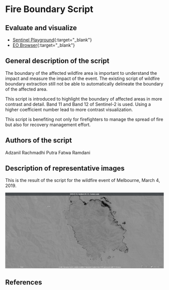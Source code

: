 # Fire Boundary Script

## Evaluate and visualize
 - [Sentinel Playground](https://apps.sentinel-hub.com/sentinel-playground/?source=S2&lat=-37.654266597292256&lng=146.74816131591797&zoom=13&preset=CUSTOM&layers=B01,B02,B03&maxcc=20&gain=1.0&gamma=1.0&time=2018-09-01%7C2019-03-04&atmFilter=&showDates=false&evalscript=ZnVuY3Rpb24gc2V0dXAoZGF0YVNvdXJjZSkgewogIHNldElucHV0Q29tcG9uZW50cyhbZGF0YVNvdXJjZS5CMTEsIGRhdGFTb3VyY2UuQjEyXSk7CiAgc2V0T3V0cHV0Q29tcG9uZW50Q291bnQoMSk7Cn0KCmxldCB2aXogPSBuZXcgSGlnaGxpZ2h0Q29tcHJlc3NWaXN1YWxpemVyU2luZ2xlKC0xLjAsIDEuMCk7CgpmdW5jdGlvbiBldmFsdWF0ZVBpeGVsKHNhbXBsZXMpIHsKICBsZXQgdmFsID0gOC41ICogKHNhbXBsZXNbMF0uQjEyIC0gc2FtcGxlc1swXS5CMTEpIC8gKHNhbXBsZXNbMF0uQjEyICsgc2FtcGxlc1swXS5CMTEgKyAwLjI1KTsgcmV0dXJuIHZpei5wcm9jZXNzKHZhbCk7Cn0%3D){:target="_blank"}    
 - [EO Browser](https://apps.sentinel-hub.com/eo-browser/?lat=-37.66174&lng=146.74456&zoom=13&time=2019-03-04&preset=CUSTOM&datasource=Sentinel-2%20L2A&layers=B01,B02,B03&evalscript=ZnVuY3Rpb24gc2V0dXAoZGF0YVNvdXJjZSkgewogIHNldElucHV0Q29tcG9uZW50cyhbZGF0YVNvdXJjZS5CMTEsIGRhdGFTb3VyY2UuQjEyXSk7CiAgc2V0T3V0cHV0Q29tcG9uZW50Q291bnQoMSk7Cn0KCmxldCB2aXogPSBuZXcgSGlnaGxpZ2h0Q29tcHJlc3NWaXN1YWxpemVyU2luZ2xlKC0xLjAsIDEuMCk7CgpmdW5jdGlvbiBldmFsdWF0ZVBpeGVsKHNhbXBsZXMpIHsKICBsZXQgdmFsID0gOC41ICogKHNhbXBsZXNbMF0uQjEyIC0gc2FtcGxlc1swXS5CMTEpIC8gKHNhbXBsZXNbMF0uQjEyICsgc2FtcGxlc1swXS5CMTEgKyAwLjI1KTsgcmV0dXJuIHZpei5wcm9jZXNzKHZhbCk7Cn0%3D){:target="_blank"} 


## General description of the script

The boundary of the affected wildfire area is important to understand the impact and measure the impact of the event. The existing script of wildfire boundary extraction still not be able to automatically delineate the boundary of the affected area.

This script is introduced to highlight the boundary of affected areas in more contrast and detail. Band 11 and Band 12 of Sentinel-2 is used. Using a higher coefficient number lead to more contrast visualization.

This script is benefiting not only for firefighters to manage the spread of fire but also for recovery management effort.

## Authors of the script

Adzanil Rachmadhi Putra
Fatwa Ramdani

## Description of representative images

This is the result of the script for the wildfire event of Melbourne, March 4, 2019.

![Fire boundary script example [1][1]](fig/2019-03-04_Sentinel-2B_L1C_Fire_boundary_script.jpg)

## References

